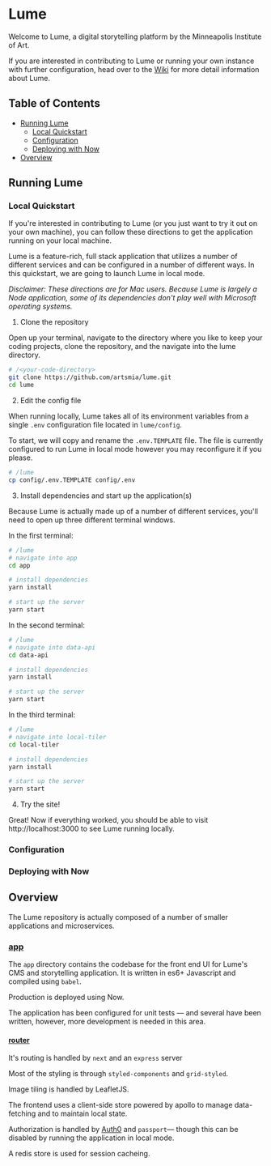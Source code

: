 # Lume

Welcome to Lume, a digital storytelling platform by the Minneapolis Institute of Art.

If you are interested in contributing to Lume or running your own instance with further configuration, head over to the [Wiki](/wiki) for more detail information about Lume.

## Table of Contents

- [Running Lume](#running-lume)
  - [Local Quickstart](#local-quickstart)
  - [Configuration](#configuration)
  - [Deploying with Now](#deploying-with-now)
- [Overview](#overview)

## Running Lume



### Local Quickstart

If you're interested in contributing to Lume (or you just want to try it out on your own machine), you can follow these directions to get the application running on your local machine.

Lume is a feature-rich, full stack application that utilizes a number of different services and can be configured in a number of different ways. In this quickstart, we are going to launch Lume in local mode.


*Disclaimer: These directions are for Mac users. Because Lume is largely a Node application, some of its dependencies don't play well with Microsoft operating systems.*


1. Clone the repository

Open up your terminal, navigate to the directory where you like to keep your coding projects, clone the repository, and the navigate into the lume directory.

```bash
# /<your-code-directory>
git clone https://github.com/artsmia/lume.git
cd lume

```

2. Edit the config file

When running locally, Lume takes all of its environment variables from a single `.env` configuration file located in `lume/config`.

To start, we will copy and rename the `.env.TEMPLATE` file. The file is currently configured to run Lume in local mode however you may reconfigure it if you please.

```bash
# /lume
cp config/.env.TEMPLATE config/.env
```


3. Install dependencies and start up the application(s)

Because Lume is actually made up of a number of different services, you'll need to open up three different terminal windows.

In the first terminal:

```bash
# /lume
# navigate into app
cd app

# install dependencies
yarn install

# start up the server
yarn start
```

In the second terminal:

```bash
# /lume
# navigate into data-api
cd data-api

# install dependencies
yarn install

# start up the server
yarn start
```

In the third terminal:

```bash
# /lume
# navigate into local-tiler
cd local-tiler

# install dependencies
yarn install

# start up the server
yarn start
```

4. Try the site!

Great! Now if everything worked, you should be able to visit http://localhost:3000 to see Lume running locally.

### Configuration

### Deploying with Now

## Overview

The Lume repository is actually composed of a number of smaller applications and microservices.

### [app](/tree/master/app)

The `app` directory contains the codebase for the front end UI for Lume's CMS and storytelling application. It is written in es6+ Javascript and compiled using `babel`.

Production is deployed using Now.

The application has been configured for unit tests –– and several have been written, however, more development is needed in this area.

#### [router](/tree/master/app/router)

It's routing is handled by `next` and an `express` server

Most of the styling is through `styled-components` and `grid-styled`.

Image tiling is handled by LeafletJS.

The frontend uses a client-side store powered by apollo to manage data-fetching and to maintain local state.

Authorization is handled by [Auth0](https://auth0.com) and `passport`–– though this can be disabled by running the application in local mode.

A redis store is used for session cacheing.
